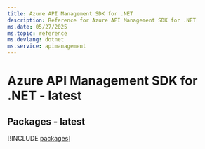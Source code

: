 ```yaml
---
title: Azure API Management SDK for .NET
description: Reference for Azure API Management SDK for .NET
ms.date: 05/27/2025
ms.topic: reference
ms.devlang: dotnet
ms.service: apimanagement
---
```

# Azure API Management SDK for .NET - latest
## Packages - latest
[!INCLUDE [packages](api-management-index.md)]